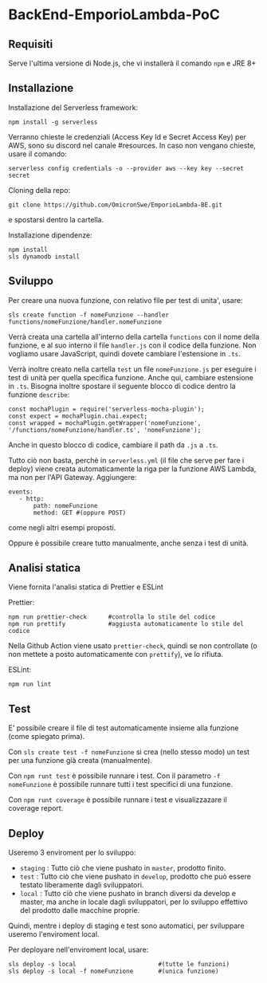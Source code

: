 # BackEnd-EmporioLambda-PoC

## Requisiti

Serve l'ultima versione di Node.js, che vi installerà il comando `npm` e JRE 8+

## Installazione

Installazione del Serverless framework:

```
npm install -g serverless
```

Verranno chieste le credenziali (Access Key Id e Secret Access Key) per AWS, sono su discord nel canale #resources. In caso non vengano chieste, usare il comando:

```
serverless config credentials -o --provider aws --key key --secret secret
```

Cloning della repo:

```
git clone https://github.com/OmicronSwe/EmporioLambda-BE.git
```

e spostarsi dentro la cartella.

Installazione dipendenze:

```
npm install
sls dynamodb install
```

## Sviluppo

Per creare una nuova funzione, con relativo file per test di unita', usare:

```
sls create function -f nomeFunzione --handler functions/nomeFunzione/handler.nomeFunzione
```

Verrà creata una cartella all'interno della cartella `functions` con il nome della funzione, e al suo interno il file `handler.js` con il codice della funzione.
Non vogliamo usare JavaScript, quindi dovete cambiare l'estensione in `.ts`.

Verrà inoltre creato nella cartella `test` un file `nomeFunzione.js` per eseguire i test di unità per quella specifica funzione.
Anche qui, cambiare estensione in `.ts`. Bisogna inoltre spostare il seguente blocco di codice dentro la funzione `describe`:

```
const mochaPlugin = require('serverless-mocha-plugin');
const expect = mochaPlugin.chai.expect;
const wrapped = mochaPlugin.getWrapper('nomeFunzione', '/functions/nomeFunzione/handler.ts', 'nomeFunzione');
```

Anche in questo blocco di codice, cambiare il path da `.js` a `.ts`.

Tutto ciò non basta, perchè in `serverless.yml` (il file che serve per fare i deploy) viene creata automaticamente la riga per la funzione AWS Lambda, ma non per l'API Gateway. Aggiungere:

```
events:
   - http:
       path: nomeFunzione
       method: GET #(oppure POST)
```

come negli altri esempi proposti.

Oppure è possibile creare tutto manualmente, anche senza i test di unità.

## Analisi statica

Viene fornita l'analisi statica di Prettier e ESLint

Prettier:

```
npm run prettier-check      #controlla lo stile del codice
npm run prettify            #aggiusta automaticamente lo stile del codice
```

Nella Github Action viene usato `prettier-check`, quindi se non controllate (o non mettete a posto automaticamente con `prettify`), ve lo rifiuta.

ESLint:

```
npm run lint
```

## Test

E' possibile creare il file di test automaticamente insieme alla funzione (come spiegato prima).

Con `sls create test -f nomeFunzione` si crea (nello stesso modo) un test per una funzione già creata (manualmente).

Con `npm runt test` è possibile runnare i test. Con il parametro `-f nomeFunzione` è possibile runnare tutti i test specifici di una funzione.

Con `npm runt coverage` è possibile runnare i test e visualizzazare il coverage report.

## Deploy

Useremo 3 enviroment per lo sviluppo:

- `staging` : Tutto ciò che viene pushato in `master`, prodotto finito.
- `test` : Tutto ciò che viene pushato in `develop`, prodotto che può essere testato liberamente dagli sviluppatori.
- `local` : Tutto ciò che viene pushato in branch diversi da develop e master, ma anche in locale dagli sviluppatori, per lo sviluppo effettivo del prodotto dalle macchine proprie.

Quindi, mentre i deploy di staging e test sono automatici, per sviluppare useremo l'enviroment local.

Per deployare nell'enviroment local, usare:

```
sls deploy -s local                       #(tutte le funzioni)
sls deploy -s local -f nomeFunzione       #(unica funzione)
```
